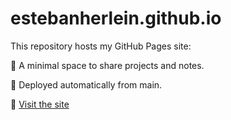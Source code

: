 # estebanherlein.github.io

This repository hosts my GitHub Pages site:

🌱 A minimal space to share projects and notes.

🚀 Deployed automatically from main.

🔗 [Visit the site](https://estebanherlein.github.io/])
